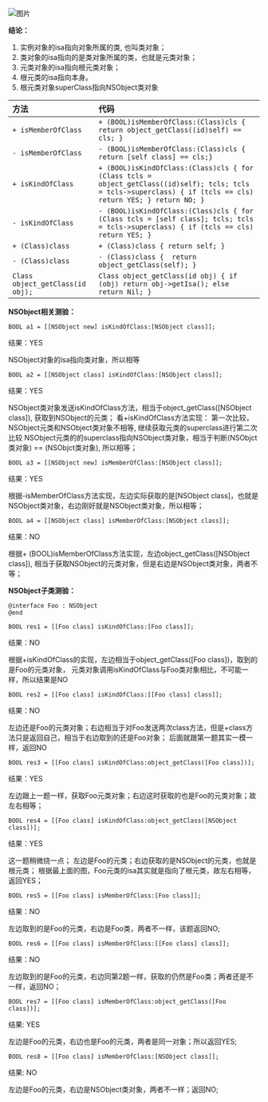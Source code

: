 
![图片](https://i.niupic.com/images/2020/04/06/7i9N.jpeg)


**结论：**

1. 实例对象的isa指向对象所属的类, 也叫类对象；
2. 类对象的isa指向的是类对象所属的类，也就是元类对象；
3. 元类对象的isa指向根元类对象；
4. 根元类的isa指向本身。
5. 根元类对象superClass指向NSObject类对象


方法  | 代码
:------------- | :-------------
`+ isMemberOfClass`  | ```+ (BOOL)isMemberOfClass:(Class)cls { return object_getClass((id)self) == cls; }```
`- isMemberOfClass`|```- (BOOL)isMemberOfClass:(Class)cls { return [self class] == cls;}```
`+ isKindOfClass`|`+ (BOOL)isKindOfClass:(Class)cls { for (Class tcls = object_getClass((id)self); tcls; tcls = tcls->superclass) { if (tcls == cls) return YES; } return NO; }`
`- isKindOfClass`|`- (BOOL)isKindOfClass:(Class)cls { for (Class tcls = [self class]; tcls; tcls = tcls->superclass) { if (tcls == cls) return YES; }`
`+ (Class)class`|`+ (Class)class { return self; }`
`- (Class)class`|`- (Class)class {  return object_getClass(self); }`
`Class object_getClass(id obj);`|`Class object_getClass(id obj) { if (obj) return obj->getIsa(); else return Nil; }`

 **NSObject相关测验：**
 
```
BOOL a1 = [[NSObject new] isKindOfClass:[NSObject class]];  
```
> 
结果：YES
>  
NSObject对象的isa指向类对象，所以相等

```    
BOOL a2 = [[NSObject class] isKindOfClass:[NSObject class]];
```
>
结果：YES  
>
NSObject类对象发送isKindOfClass方法，相当于object_getClass([NSObject class]), 获取到NSObject的元类；
看+isKindOfClass方法实现：
第一次比较，NSObject元类和NSObject类对象不相等, 继续获取元类的superclass进行第二次比较
NSObject元类的的superclass指向NSObject类对象，相当于判断(NSObjct类对象) == (NSObjct类对象), 所以相等；

```
BOOL a3 = [[NSObject new] isMemberOfClass:[NSObject class]];
```
>
结果：YES  
>
根据-isMemberOfClass方法实现，左边实际获取的是[NSObject class]，也就是NSObject类对象，右边刚好就是NSObject类对象，所以相等；

```
BOOL a4 = [[NSObject class] isMemberOfClass:[NSObject class]];
```
>
结果：NO  
>
根据+ (BOOL)isMemberOfClass方法实现，左边object_getClass([NSObject class]), 相当于获取NSObject的元类对象，但是右边是NSObject类对象，两者不等；
  
    
**NSObject子类测验：**

```
@interface Foo : NSObject
@end
```
```
BOOL res1 = [[Foo class] isKindOfClass:[Foo class]];
```
>
结果：NO
>
根据+isKindOfClass的实现，左边相当于object_getClass([Foo class])，取到的是Foo的元类对象，
元类对象调用isKindOfClass与Foo类对象相比，不可能一样，所以结果是NO

```
BOOL res2 = [[Foo class] isKindOfClass:[[Foo class] class]];
```
>
结果：NO
>
左边还是Foo的元类对象；右边相当于对Foo发送两次class方法，但是+class方法只是返回自己，相当于右边取到的还是Foo对象；
后面就跟第一题其实一模一样，返回NO

```
BOOL res3 = [[Foo class] isKindOfClass:object_getClass([Foo class])];
```
>
结果：YES
>
左边跟上一题一样，获取Foo元类对象；右边这时获取的也是Foo的元类对象；故左右相等；

```
BOOL res4 = [[Foo class] isKindOfClass:object_getClass([NSObject class])];
```
>
结果：YES
>
这一题稍微绕一点；
左边是Foo的元类；右边获取的是NSObject的元类，也就是根元类；
根据最上面的图，Foo元类的isa其实就是指向了根元类，故左右相等，返回YES；

```
BOOL res5 = [[Foo class] isMemberOfClass:[Foo class]];
```
>
结果：NO
>
左边取到的是Foo的元类，右边是Foo类，两者不一样，该题返回NO;

```
BOOL res6 = [[Foo class] isMemberOfClass:[[Foo class] class]];
```
>
结果：NO
>
左边取到的是Foo的元类，右边同第2题一样，获取的仍然是Foo类；两者还是不一样，返回NO；

```
BOOL res7 = [[Foo class] isMemberOfClass:object_getClass([Foo class])];
```
>
结果: YES
>
左边是Foo的元类，右边也是Foo的元类，两者是同一对象；所以返回YES;

```
BOOL res8 = [[Foo class] isMemberOfClass:[NSObject class]];
```
>
结果: NO
>
左边是Foo的元类，右边是NSObject类对象，两者不一样；返回NO;

